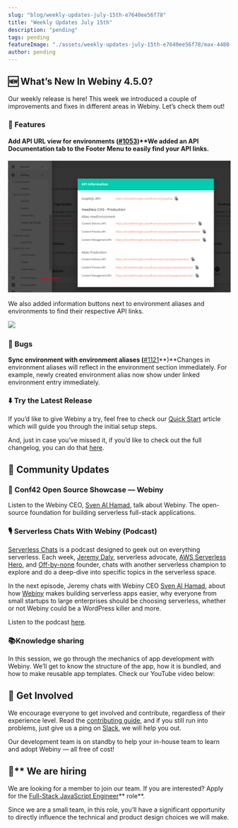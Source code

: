 ```yaml
---
slug: "blog/weekly-updates-july-15th-e7640ee56f78"
title: "Weekly Updates July 15th"
description: "pending"
tags: pending
featureImage: "./assets/weekly-updates-july-15th-e7640ee56f78/max-4480-1fF2aXYMeizWSKJWTlEtcHA.jpeg"
author: pending
---
```



## 🆕 What’s New In Webiny 4.5.0?

Our weekly release is here! This week we introduced a couple of improvements and fixes in different areas in Webiny. Let’s check them out!

### 🚀 Features

#### Add API URL view for environments (**[#1053](https://github.com/webiny/webiny-js/pull/1053)**)**We added an API Documentation tab to the Footer Menu to easily find your API links.

![](./assets/weekly-updates-july-15th-e7640ee56f78/max-2612-1dq101pscL8cGa3ObUsbmxQ.png)

We also added information buttons next to environment aliases and environments to find their respective API links.

![](./assets/weekly-updates-july-15th-e7640ee56f78/max-2458-13-ip8DYnpCoUQdtC16I2Ng.png)

### 🐞 Bugs

**Sync environment with environment aliases (**[#1121](https://github.com/webiny/webiny-js/pull/1121)**)**Changes in environment aliases will reflect in the environment section immediately. For example, newly created environment alias now show under linked environment entry immediately.

### ⬇️ Try the Latest Release

If you’d like to give Webiny a try, feel free to check our [Quick Start](https://docs.webiny.com/docs/get-started/quick-start) article which will guide you through the initial setup steps.

And, just in case you’ve missed it, if you’d like to check out the full changelog, you can do that [here](https://github.com/webiny/webiny-js/releases/tag/v4.5.0).

## 🙌 Community Updates

### 👥 Conf42 Open Source Showcase — Webiny

Listen to the Webiny CEO, [Sven Al Hamad](https://medium.com/u/5f6a95bef26f?source=post_page-----e7640ee56f78--------------------------------), talk about Webiny. The open-source foundation for building serverless full-stack applications.

### 🎙 Serverless Chats With Webiny (Podcast)

[Serverless Chats](https://www.serverlesschats.com/) is a podcast designed to geek out on everything serverless. Each week, [Jeremy Daly](https://www.jeremydaly.com/), serverless advocate, [AWS Serverless Hero](https://aws.amazon.com/developer/community/heroes/jeremy-daly/), and [Off-by-none](https://offbynone.io/) founder, chats with another serverless champion to explore and do a deep-dive into specific topics in the serverless space.

In the next episode, Jeremy chats with Webiny CEO [Sven Al Hamad](https://medium.com/u/5f6a95bef26f?source=post_page-----e7640ee56f78--------------------------------), about how [Webiny](https://www.webiny.com/) makes building serverless apps easier, why everyone from small startups to large enterprises should be choosing serverless, whether or not Webiny could be a WordPress killer and more.

Listen to the podcast [here](https://www.serverlesschats.com/57/).

### 📚Knowledge sharing

In this session, we go through the mechanics of app development with Webiny. We’ll get to know the structure of the app, how it is bundled, and how to make reusable app templates. Check our YouTube video below:

## 🤝 Get Involved

We encourage everyone to get involved and contribute, regardless of their experience level. Read the [contributing guide](https://github.com/webiny/webiny-js/blob/master/CONTRIBUTING.md), and if you still run into problems, just give us a ping on [Slack](https://www.webiny.com/slack), we will help you out.

Our development team is on standby to help your in-house team to learn and adopt Webiny — all free of cost!

## 🚀** We are hiring

We are looking for a member to join our team. 
If you are interested? Apply for the [Full-Stack JavaScript Engineer](https://careers.webiny.com/full-stack-javascript-engineer/en)** role**.

Since we are a small team, in this role, you’ll have a significant opportunity to directly influence the technical and product design choices we will make.